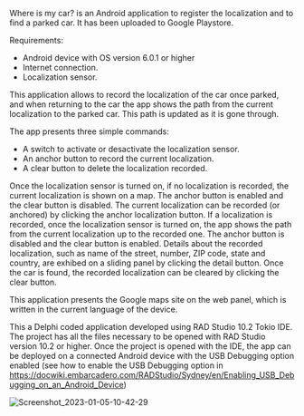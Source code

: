 Where is my car? is an Android application to register the localization and to find a
 parked car.
It has been uploaded to Google Playstore.

Requirements:
- Android device with OS version 6.0.1 or higher
- Internet connection.
- Localization sensor.

This application allows to record the localization of the car once parked, and when returning to the car 
the app shows the path from the current localization to the parked car. This path is updated as it is 
gone through.

The app presents three simple commands:
- A switch to activate or desactivate the localization sensor.
- An anchor button to record the current localization.
- A clear button to delete the localization recorded.


Once the localization sensor is turned on, if no localization is recorded, the current localization is 
shown on a map. The anchor button is enabled and the clear button is disabled.
The current localization can be recorded (or anchored) by clicking the anchor localization button.
If a localization is recorded, once the localization sensor is turned on, the app shows the path from 
the current localization up to the recorded one. The anchor button is disabled and the clear button is 
enabled.
Details about the recorded localization, such as name of the street, number, ZIP code, state and country, 
are exhibed on a sliding panel by clicking the detail button.
Once the car is found, the recorded localization can be cleared by clicking the clear button.

This application presents the Google maps site on the web panel, which is written in the current language 
of the device.

This a Delphi coded application developed using RAD Studio 10.2 Tokio IDE.
The project has all the files necessary to be opened with RAD Studio version 10.2 or higher. 
Once the project is opened with the IDE, the app can be deployed on a connected Android device with 
the USB Debugging option enabled (see how to enable the USB Debugging option in
https://docwiki.embarcadero.com/RADStudio/Sydney/en/Enabling_USB_Debugging_on_an_Android_Device)


![Screenshot_2023-01-05-10-42-29](https://user-images.githubusercontent.com/37451727/211096766-b16c042f-d3f4-4452-be18-a037775eebcf.png)


